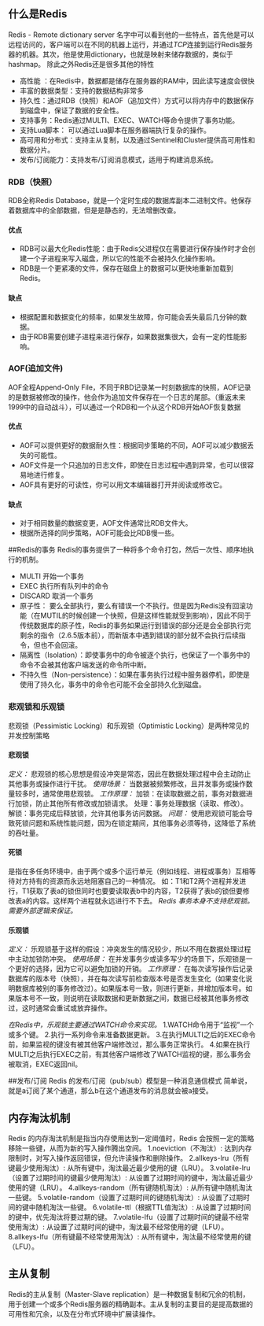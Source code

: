 ## 什么是Redis
Redis - Remote dictionary server 名字中可以看到他的一些特点，首先他是可以远程访问的，客户端可以在不同的机器上运行，并通过*TCP*连接到运行Redis服务器的机器。其次，他是使用dictionary，也就是映射来储存数据的，类似于hashmap。
除此之外Redis还是很多其他的特性
+ 高性能 ：在Redis中，数据都是储存在服务器的RAM中，因此读写速度会很快
+ 丰富的数据类型：支持的数据结构非常多
+ 持久性：通过RDB（快照）和AOF（追加文件）方式可以将内存中的数据保存到磁盘中，保证了数据的安全性。
+ 支持事务：Redis通过MULTI、EXEC、WATCH等命令提供了事务功能。
+ 支持Lua脚本： 可以通过Lua脚本在服务器端执行复杂的操作。
+ 高可用和分布式：支持主从复制，以及通过Sentinel和Cluster提供高可用性和数据分片。
+ 发布/订阅能力：支持发布/订阅消息模式，适用于构建消息系统。

### RDB（快照）
RDB全称Redis Database，就是一个定时生成的数据库副本二进制文件。他保存着数据库中的全部数据，但是是静态的，无法增删改查。

#### 优点
+ RDB可以最大化Redis性能：由于Redis父进程仅在需要进行保存操作时才会创建一个子进程来写入磁盘，所以它的性能不会被持久化操作影响。
+ RDB是一个更紧凑的文件，保存在磁盘上的数据可以更快地重新加载到Redis。
####  缺点
+ 根据配置和数据变化的频率，如果发生故障，你可能会丢失最后几分钟的数据。
+ 由于RDB需要创建子进程来进行保存，如果数据集很大，会有一定的性能影响。
### AOF(追加文件)
AOF全程Append-Only File，不同于RBD记录某一时刻数据库的快照，AOF记录的是数据被修改的操作，他会作为追加文件保存在一个日志的尾部。（重返未来1999中的自动战斗），可以通过一个RDB和一个从这个RDB开始AOF恢复数据

#### 优点
+ AOF可以提供更好的数据耐久性：根据同步策略的不同，AOF可以减少数据丢失的可能性。
+ AOF文件是一个只追加的日志文件，即使在日志过程中遇到异常，也可以很容易地进行修复。
+ AOF具有更好的可读性，你可以用文本编辑器打开并阅读或修改它。
####  缺点
+ 对于相同数量的数据变更，AOF文件通常比RDB文件大。
+ 根据所选择的同步策略，AOF可能会比RDB慢一些。

##Redis的事务
Redis的事务提供了一种将多个命令打包，然后一次性、顺序地执行的机制。
+ MULTI 开始一个事务
+ EXEC 执行所有队列中的命令
+ DISCARD 取消一个事务
+ 原子性： 要么全部执行，要么有错误一个不执行。但是因为Redis没有回滚功能（在MUTIL的时候创建一个快照，但是这样性能就受到影响），因此不同于传统数据库的原子性，Redis的事务如果运行到错误的部分还是会全部执行完剩余的指令（2.6.5版本前），而新版本中遇到错误的部分就不会执行后续指令，但也不会回滚。
+ 隔离性（Isolation）：即使事务中的命令被逐个执行，也保证了一个事务中的命令不会被其他客户端发送的命令所中断。
+ 不持久性（Non-persistence）：如果在事务执行过程中服务器停机，即使是使用了持久化，事务中的命令也可能不会全部持久化到磁盘。

### 悲观锁和乐观锁
悲观锁（Pessimistic Locking）和乐观锁（Optimistic Locking）是两种常见的并发控制策略
#### 悲观锁
*定义：*
悲观锁的核心思想是假设冲突是常态，因此在数据处理过程中会主动防止其他事务或操作进行干扰。
*使用场景：*
当数据被频繁修改，且并发事务或操作数量较多时，通常使用悲观锁。
*工作原理：*
加锁：在读取数据之前，事务对数据进行加锁，防止其他所有修改或加锁请求。
处理：事务处理数据（读取、修改）。
解锁：事务完成后释放锁，允许其他事务访问数据。
*问题：*
使用悲观锁可能会导致死锁问题和系统性能问题，因为在锁定期间，其他事务必须等待，这降低了系统的吞吐量。
#### 死锁
是指在多任务环境中，由于两个或多个运行单元（例如线程、进程或事务）互相等待对方持有的资源而永远地阻塞自己的一种情况。
如：T1和T2两个进程并发进行，T1获取了表a的锁但同时也要要读取表b中的内容，T2获得了表b的锁但要修改表a的内容。这样两个进程就永远进行不下去。
*Redis 事务本身不支持悲观锁。需要外部逻辑来保证。*
#### 乐观锁
*定义：*
乐观锁基于这样的假设：冲突发生的情况较少，所以不用在数据处理过程中主动加锁防冲突。
*使用场景：*
在并发事务少或读多写少的场景下，乐观锁是一个更好的选择，因为它可以避免加锁的开销。
*工作原理：*
在每次读写操作后记录数据库的版本号（快照），并在每次读写前检查版本号是否发生变化（如果变化说明数据库被别的事务修改过）。如果版本号一致，则进行更新，并增加版本号。如果版本号不一致，则说明在读取数据和更新数据之间，数据已经被其他事务修改过，这时通常会重试或放弃操作。

*在Redis中，乐观锁主要通过WATCH命令来实现。*
1.WATCH命令用于“监视”一个或多个键。
2.执行一系列命令来准备数据更新。
3.在执行MULTI之后的EXEC命令前，如果监视的键没有被其他客户端修改过，那么事务正常执行。
4.如果在执行MULTI之后执行EXEC之前，有其他客户端修改了WATCH监视的键，那么事务会被取消，EXEC返回nil。

##发布/订阅
Redis 的发布/订阅（pub/sub）模型是一种消息通信模式
简单说，就是a订阅了某个通道，那么b在这个通道发布的消息就会被a接受。

## 内存淘汰机制
Redis 的内存淘汰机制是指当内存使用达到一定阈值时，Redis 会按照一定的策略移除一些键，从而为新的写入操作腾出空间。
1.noeviction（不淘汰）: 达到内存限制时，对写入操作返回错误，但允许读操作和删除操作。
2.allkeys-lru（所有键最少使用淘汰）: 从所有键中，淘汰最近最少使用的键（LRU）。
3.volatile-lru（设置了过期时间的键最少使用淘汰）: 从设置了过期时间的键中，淘汰最近最少使用的键（LRU）。
4.allkeys-random（所有键随机淘汰）: 从所有键中随机淘汰一些键。
5.volatile-random（设置了过期时间的键随机淘汰）: 从设置了过期时间的键中随机淘汰一些键。
6.volatile-ttl（根据TTL值淘汰）: 从设置了过期时间的键中，优先淘汰将要过期的键。
7.volatile-lfu（设置了过期时间的键最不经常使用淘汰）: 从设置了过期时间的键中，淘汰最不经常使用的键（LFU）。
8.allkeys-lfu（所有键最不经常使用淘汰）: 从所有键中，淘汰最不经常使用的键（LFU）。

## 主从复制
Redis的主从复制（Master-Slave replication）是一种数据复制和冗余的机制，用于创建一个或多个Redis服务器的精确副本。主从复制的主要目的是提高数据的可用性和冗余，以及在分布式环境中扩展读操作。